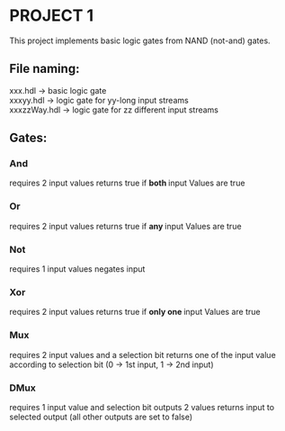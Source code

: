 # PROJECT 1

This project implements basic logic gates from NAND (not-and) gates.

## File naming:
xxx.hdl	$\to$ basic logic gate <br>
xxxyy.hdl $\to$ logic gate for yy-long input streams <br>
xxxzzWay.hdl $\to$ logic gate for zz different input streams<br>


## Gates:
### And 
requires 2 input values
returns true if <b> both </b> input Values are true
### Or
requires 2 input values
returns true if <b> any </b> input Values are true
### Not
requires 1 input values
negates input
### Xor
requires 2 input values
returns true if <b> only one </b> input Values are true
### Mux 
requires 2 input values and a selection bit
returns one of the input value according to selection bit (0 $\to$ 1st input, 1 $\to$ 2nd input)
### DMux
requires 1 input value and selection bit
outputs 2 values
returns input to selected output (all other outputs are set to false)